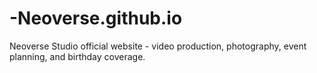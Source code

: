 # -Neoverse.github.io
Neoverse Studio official website - video production, photography, event planning, and birthday coverage.
